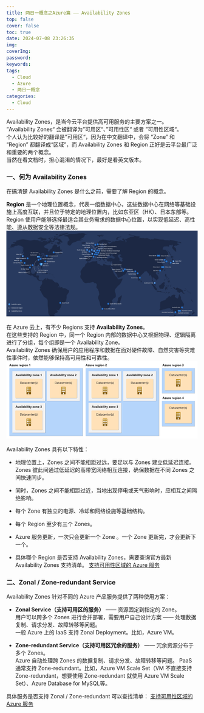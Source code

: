 ```yaml
---
title: 两日一概念之Azure篇 —— Availability Zones
top: false
cover: false
toc: true
date: 2024-07-08 23:26:35
img: 
coverImg: 
password: 
keywords: 
tags:
  - Cloud
  - Azure
  - 两日一概念
categories:
  - Cloud
---
```

Availability Zones，是当今云平台提供高可用服务的主要方案之一。  
”Availability Zones“ 会被翻译为”可用区“、”可用性区“ 或者 ”可用性区域“。  
个人认为比较好的翻译是”可用区“，因为在中文翻译中，会将 “Zone” 和 “Region” 都翻译成“区域”，而 Availability Zones 和 Region 正好是云平台最广泛和重要的两个概念。  
当然在看文档时，担心混淆的情况下，最好是看英文版本。

### 一、何为 Availability Zones
在搞清楚 Availability Zones 是什么之前，需要了解 Region 的概念。

**Region** 是一个地理位置概念，代表一组数据中心，这些数据中心在网络等基础设施上高度互联，并且位于特定的地理位置内，比如东亚区（HK）、日本东部等。  
Region 使用户能够选择最适合其业务需求的数据中心位置，以实现低延迟、高性能、遵从数据安全等法律法规。  
  ![Regions](两日一概念之Azure篇-——-Availability-Zones/regions.png)
  
在 Azure 云上，有不少 Regions 支持 **Availability Zones**。  
在这些支持的 Region 中，同一个 Region 内部的数据中心又根据物理、逻辑隔离进行了分组，每个组即是一个 Availability Zone。    
Availability Zones 确保用户的应用程序和数据在面对硬件故障、自然灾害等灾难性事件时，依然能够保持高可用性和可靠性。  
![Availability Zones](两日一概念之Azure篇-——-Availability-Zones/regions-availability-zones.png)

Availability Zones 具有以下特性：
- 地理位置上，Zones 之间不能相距过远，要足以与 Zones 建立低延迟连接。Zones 彼此间通过低延迟的高带宽网络相互连接，确保数据在不同 Zones 之间快速同步。

- 同时，Zones 之间不能相距过近，当地出现停电或天气影响时，应相互之间隔绝影响。

- 每个 Zone 有独立的电源、冷却和网络设施等基础结构。

- 每个 Region 至少有三个 Zones。

- Azure 服务更新，一次只会更新一个 Zone 。一个 Zone 更新完，才会更新下一个。

- 具体哪个 Region 是否支持 Availability Zones，需要查询官方最新 Availability Zones 支持清单。
[支持可用性区域的 Azure 服务](https://learn.microsoft.com/zh-cn/azure/reliability/availability-zones-service-support#azure-regions-with-availability-zone-support)

### 二、Zonal / Zone-redundant Service
Availability Zones 针对不同的 Azure 产品服务提供了两种使用方案：
- **Zonal Service（支持可用区的服务）** —— 资源固定到指定的 Zone。  
    用户可以跨多个 Zones 进行合并部署，需要用户自己设计方案 —— 处理数据复制、请求分发、故障转移等问题。  
    一般 Azure 上的 IaaS 支持 Zonal Deployment。比如，Azure VM。

- **Zone-redundant Service（支持可用区冗余的服务）** —— 冗余资源分布于多个 Zones。  
    Azure 自动处理跨 Zones 的数据复制、请求分发、故障转移等问题。
    PaaS 通常支持 Zone-redundant。比如，Azure VM Scale Set（VM 不直接支持 Zone-redundant，想要使用 Zone-redundant 就使用 Azure VM Scale Set）、Azure Database for MySQL等。  

具体服务是否支持 Zonal / Zone-redundant 可以查找清单：
[支持可用性区域的 Azure 服务](https://learn.microsoft.com/zh-cn/azure/reliability/availability-zones-service-support#azure-services-with-availability-zone-support)